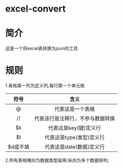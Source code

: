 # excel-convert

# 简介
这是一个将excel表转换为json的工具

# 规则
1.表格第一列为定义列,每行第一个单元格

| 符号 | 含义 |
| :----: | :----: |
| @  | 代表这是一个表格 |
| //  | 代表该行是注释行，不参与数据转换 |
| $k  | 代表这是key(键)定义行 |
| $t  | 代表这是type(类型)定义行 |
| $d或不填  | 代表这是date(数据)定义行 |

2.所有表格横向为数据类型延伸,纵向为多个数据排列;